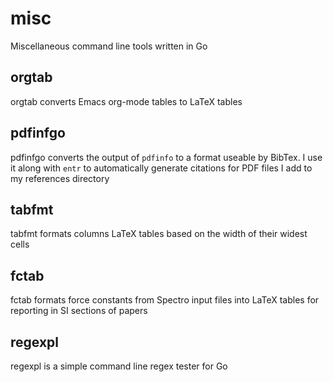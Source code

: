 # misc
Miscellaneous command line tools written in Go

## orgtab
orgtab converts Emacs org-mode tables to LaTeX tables

## pdfinfgo
pdfinfgo converts the output of `pdfinfo` to a format useable by BibTex. 
I use it along with `entr` to automatically generate citations for PDF
files I add to my references directory

## tabfmt
tabfmt formats columns LaTeX tables based on the width of their widest cells

## fctab
fctab formats force constants from Spectro input files into LaTeX
tables for reporting in SI sections of papers

## regexpl
regexpl is a simple command line regex tester for Go